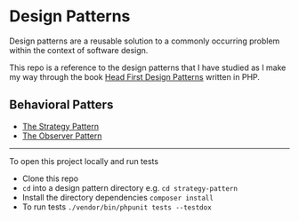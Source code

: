 # Design Patterns

Design patterns are a reusable solution to a commonly occurring problem within the context of software design.

This repo is a reference to the design patterns that I have studied as I make my way through the
book [Head First Design Patterns](https://www.oreilly.com/library/view/head-first-design/9781492077992/) written in PHP.

## Behavioral Patters
- [The Strategy Pattern](https://github.com/allanmilne/design-patterns/blob/main/strategy-pattern/README.md)
- [The Observer Pattern](https://github.com/allanmilne/design-patterns/blob/main/observer-pattern/README.md)

---
To open this project locally and run tests

- Clone this repo
- `cd` into a design pattern directory e.g. `cd strategy-pattern`
- Install the directory dependencies
  `composer install`
- To run tests
  `./vendor/bin/phpunit tests --testdox`
